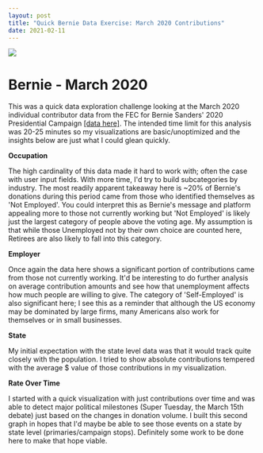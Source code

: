 ```yaml
---
layout: post
title: "Quick Bernie Data Exercise: March 2020 Contributions"
date: 2021-02-11
---
```


<div class='tableauPlaceholder' id='viz1613061172709' style='position: relative'>
  <noscript>
    <a href='#'>
      <img alt=' ' src='https:&#47;&#47;public.tableau.com&#47;static&#47;images&#47;Be&#47;Bernie-March2020&#47;Dashboard1&#47;1_rss.png' style='border: none' />       </a>
  </noscript>
  <object class='tableauViz'  style='display:none;'>
  <param name='host_url' value='https%3A%2F%2Fpublic.tableau.com%2F' /> <param name='embed_code_version' value='3' /> <param name='site_root' value='' />
  <param name='name' value='Bernie-March2020&#47;Dashboard1' />
  <param name='tabs' value='no' />
  <param name='toolbar' value='yes' />
  <param name='static_image' value='https:&#47;&#47;public.tableau.com&#47;static&#47;images&#47;Be&#47;Bernie-March2020&#47;Dashboard1&#47;1.png' />
  <param name='animate_transition' value='yes' />
  <param name='display_static_image' value='yes' />
  <param name='display_spinner' value='yes' />
  <param name='display_overlay' value='yes' />
  <param name='display_count' value='yes' />
  <param name='language' value='en' />
  <param name='filter' value='publish=yes' />
  </object>
</div>

# Bernie - March 2020

This was a quick data exploration challenge looking at the March 2020 individual contributor data from the FEC for Bernie Sanders' 2020 Presidential Campaign [[data here]](https://www.fec.gov/data/receipts/individual-contributions/?committee_id=C00696948&two_year_transaction_period=2020&min_date=03%2F01%2F2020&max_date=03%2F31%2F2020).  The intended time limit for this analysis was 20-25 minutes so my visualizations are basic/unoptimized and the insights below are just what I could glean quickly.

**Occupation**

The high cardinality of this data made it hard to work with; often the case with user input fields.  With more time, I'd try to build subcategories by industry.  The most readily apparent takeaway here is ~20% of Bernie's donations during this period came from those who identified themselves as 'Not Employed'.  You could interpret this as Bernie's message and platform appealing more to those not currently working but 'Not Employed' is likely just the largest category of people above the voting age.  My assumption is that while those Unemployed not by their own choice are counted here, Retirees are also likely to fall into this category.

**Employer**

Once again the data here shows a significant portion of contributions came from those not currently working.  It'd be interesting to do further analysis on average contribution amounts and see how that unemployment affects how much people are willing to give.  The category of 'Self-Employed' is also significant here; I see this as a reminder that although the US economy may be dominated by large firms, many Americans also work for themselves or in small businesses.

**State**

My initial expectation with the state level data was that it would track quite closely with the population.  I tried to show absolute contributions tempered with the average $ value of those contributions in my visualization.

**Rate Over Time**

I started with a quick visualization with just contributions over time and was able to detect major political milestones (Super Tuesday, the March 15th debate) just based on the changes in donation volume.  I built this second graph in hopes that I'd maybe be able to see those events on a state by state level (primaries/campaign stops).  Definitely some work to be done here to make that hope viable.

